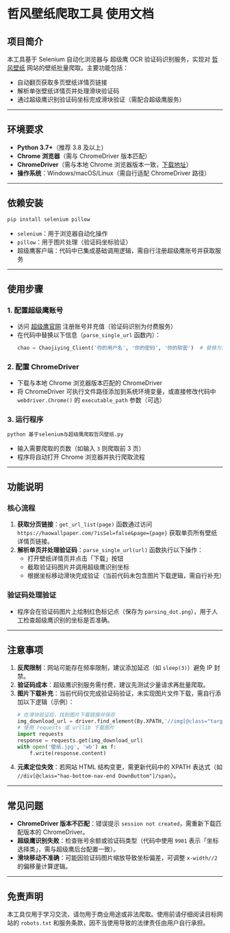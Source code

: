 

# 哲风壁纸爬取工具 使用文档

## 项目简介
本工具基于 Selenium 自动化浏览器与 超级鹰 OCR 验证码识别服务，实现对 [哲风壁纸](https://haowallpaper.com/) 网站的壁纸批量爬取。主要功能包括：
- 自动翻页获取多页壁纸详情页链接
- 解析单张壁纸详情页并处理滑块验证码
- 通过超级鹰识别验证码坐标完成滑块验证（需配合超级鹰服务）

---

## 环境要求
- **Python 3.7+**（推荐 3.8 及以上）
- **Chrome 浏览器**（需与 ChromeDriver 版本匹配）
- **ChromeDriver**（需与本地 Chrome 浏览器版本一致，[下载地址](https://chromedriver.chromium.org/downloads)）
- **操作系统**：Windows/macOS/Linux（需自行适配 ChromeDriver 路径）

---

## 依赖安装
```bash
pip install selenium pillow
```
- `selenium`：用于浏览器自动化操作
- `pillow`：用于图片处理（验证码坐标验证）
- 超级鹰客户端：代码中已集成基础调用逻辑，需自行注册超级鹰账号并获取服务

---

## 使用步骤

### 1. 配置超级鹰账号
- 访问 [超级鹰官网](https://www.chaojiying.com/) 注册账号并充值（验证码识别为付费服务）
- 在代码中替换以下信息（`parse_single_url` 函数内）：
  ```python
  chao = Chaojiying_Client('你的用户名', '你的密码', '你的软密')  # 替换为实际账号信息
  ```

### 2. 配置 ChromeDriver
- 下载与本地 Chrome 浏览器版本匹配的 ChromeDriver
- 将 ChromeDriver 可执行文件路径添加到系统环境变量，或直接修改代码中 `webdriver.Chrome()` 的 `executable_path` 参数（可选）

### 3. 运行程序
```bash
python 基于selenium与超级鹰爬取哲风壁纸.py
```
- 输入需要爬取的页数（如输入 `3` 则爬取前 3 页）
- 程序将自动打开 Chrome 浏览器并执行爬取流程

---

## 功能说明
### 核心流程
1. **获取分页链接**：`get_url_list(page)` 函数通过访问 `https://haowallpaper.com/?isSel=false&page={page}` 获取单页所有壁纸详情页链接。
2. **解析单页并处理验证码**：`parse_single_url(url)` 函数执行以下操作：
   - 打开壁纸详情页并点击「下载」按钮
   - 截取验证码图片并调用超级鹰识别坐标
   - 根据坐标移动滑块完成验证（当前代码未包含图片下载逻辑，需自行补充）

### 验证码处理验证
- 程序会在验证码图片上绘制红色标记点（保存为 `parsing_dot.png`），用于人工检查超级鹰识别的坐标是否准确。

---

## 注意事项
1. **反爬限制**：网站可能存在频率限制，建议添加延迟（如 `sleep(3)`）避免 IP 封禁。
2. **验证码成本**：超级鹰识别服务需付费，建议先测试少量请求再批量爬取。
3. **图片下载补充**：当前代码仅完成验证码验证，未实现图片文件下载，需自行添加以下逻辑（示例）：
   ```python
   # 在滑块验证后，找到图片下载链接并保存
   img_download_url = driver.find_element(By.XPATH,'//img[@class="target-img"]').get_attribute('src')
   # 使用 requests 或 urllib 下载图片
   import requests
   response = requests.get(img_download_url)
   with open('壁纸.jpg', 'wb') as f:
       f.write(response.content)
   ```
4. **元素定位失效**：若网站 HTML 结构变更，需更新代码中的 XPATH 表达式（如 `//div[@class="hao-bottom-nav-end DownButtom"]/span`）。

---

## 常见问题
- **ChromeDriver 版本不匹配**：错误提示 `session not created`，需重新下载匹配版本的 ChromeDriver。
- **超级鹰识别失败**：检查账号余额或验证码类型（代码中使用 `9901` 表示「坐标选择类」，需与超级鹰后台配置一致）。
- **滑块移动不准确**：可能因验证码图片缩放导致坐标偏差，可调整 `x-width//2` 的偏移量计算逻辑。

---

## 免责声明
本工具仅用于学习交流，请勿用于商业用途或非法爬取。使用前请仔细阅读目标网站的 `robots.txt` 和服务条款，因不当使用导致的法律责任由用户自行承担。